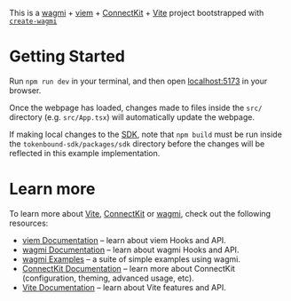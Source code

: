 This is a [wagmi](https://wagmi.sh) + [viem](https://viem.sh) + [ConnectKit](https://docs.family.co/connectkit) + [Vite](https://vitejs.dev/) project bootstrapped with [`create-wagmi`](https://github.com/wagmi-dev/wagmi/tree/main/packages/create-wagmi)

# Getting Started

Run `npm run dev` in your terminal, and then open [localhost:5173](http://localhost:5173) in your browser.

Once the webpage has loaded, changes made to files inside the `src/` directory (e.g. `src/App.tsx`) will automatically update the webpage.

If making local changes to the [SDK](https://github.com/tokenbound/sdk/tree/main/packages/sdk), note that `npm build` must be run inside the `tokenbound-sdk/packages/sdk` directory before the changes will be reflected in this example implementation.

# Learn more

To learn more about [Vite](https://vitejs.dev/), [ConnectKit](https://docs.family.co/connectkit) or [wagmi](https://wagmi.sh), check out the following resources:

- [viem Documentation](https://viem.sh) – learn about viem Hooks and API.
- [wagmi Documentation](https://wagmi.sh) – learn about wagmi Hooks and API.
- [wagmi Examples](https://wagmi.sh/examples/connect-wallet) – a suite of simple examples using wagmi.
- [ConnectKit Documentation](https://docs.family.co/connectkit) – learn more about ConnectKit (configuration, theming, advanced usage, etc).
- [Vite Documentation](https://vitejs.dev/) – learn about Vite features and API.
